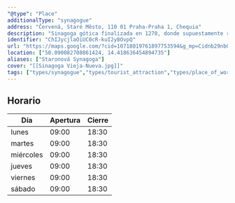```yaml
---
"@type": "Place"
additionalType: "synagogue"
address: "Červená, Staré Město, 110 01 Praha-Praha 1, Chequia"
description: "Sinagoga gótica finalizada en 1270, donde supuestamente residía el gólem de Praga."
identifier: "ChIJycjlaOiUC0cR-kuI2y8OvpQ"
url: "https://maps.google.com/?cid=10718019761897753594&g_mp=Cidnb29nbGUubWFwcy5wbGFjZXMudjEuUGxhY2VzLlNlYXJjaFRleHQQABgEIAA"
location: ["50.090082708861424, 14.418636454894735"]
aliases: ["Staronová Synagoga"]
cover: "[[Sinagoga Vieja-Nueva.jpg]]"
tags: ["types/synagogue","types/tourist_attraction","types/place_of_worship","types/point_of_interest","types/establishment"]
---
```


## Horario

| Día  | Apertura  | Cierre  |
|---|---|---|
| lunes | 09:00 | 18:30 |
| martes | 09:00 | 18:30 |
| miércoles | 09:00 | 18:30 |
| jueves | 09:00 | 18:30 |
| viernes | 09:00 | 18:30 |
| sábado | 09:00 | 18:30 |